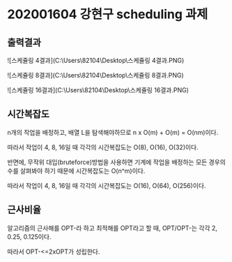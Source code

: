 # 202001604 강현구 scheduling 과제

## 출력결과

![스케쥴링 4결과](C:\Users\82104\Desktop\스케쥴링 4결과.PNG)

![스케쥴링 8결과](C:\Users\82104\Desktop\스케쥴링 8결과.PNG)

![스케쥴링 16결과](C:\Users\82104\Desktop\스케쥴링 16결과.PNG)

## 시간복잡도

n개의 작업을 배정하고, 배열 L을 탐색해야하므로 n x O(m) + O(m) = O(nm)이다.

따라서 작업이 4, 8, 16일 때 각각의 시간복잡도는 O(8), O(16), O(32)이다.

반면에, 무작위 대입(bruteforce)방법을 사용하면 기계에 작업을 배정하는 모든 경우의 수를 살펴봐야 하기 때문에 시간복잡도는 O(n^m)이다.

따라서 작업이 4, 8, 16일 때 각각의 시간복잡도는 O(16), O(64), O(256)이다.

## 근사비율

알고리즘의 근사해를 OPT-라 하고 최적해를 OPT라고 할 때, OPT/OPT-는 각각 2, 0.25, 0.125이다.

따라서 OPT-<=2xOPT가 성립한다.

